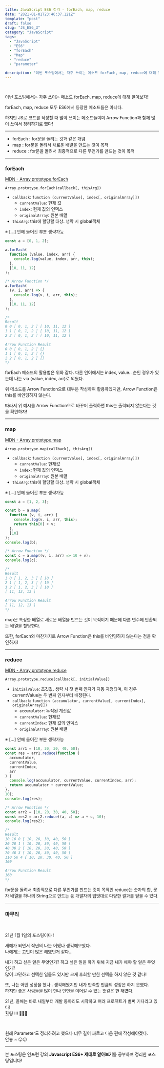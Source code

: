 ```yaml
---
title: JavaScript ES6 정리 - forEach, map, reduce
date: "2021-01-01T23:46:37.121Z"
template: "post"
draft: false
slug: "JS_ES6_3"
category: "JavaScript"
tags:
  - "JavaScript"
  - "ES6"
  - "forEach"
  - "Map"
  - "reduce"
  - "parameter"

description: "이번 포스팅에서는 자주 쓰이는 메소드 forEach, map, reduce에 대해 알아보자!"
---
```


<br/>

이번 포스팅에서는 자주 쓰이는 메소드 forEach, map, reduce에 대해 알아보자!<br/>

forEach, map, reduce 모두 ES6에서 등장한 메소드들은 아니다.<br/>

하지만 JS로 코드를 작성할 때 많이 쓰이는 메소드들이며 Arrow Function과 함께 많이 쓰여서 정리하기로 했다!<br/>

---

- forEach : for문을 돌리는 것과 같은 개념
- map : for문을 돌려서 새로운 배열을 만드는 것이 목적
- reduce : for문을 돌려서 최종적으로 다른 무언가를 만드는 것이 목적

---

### forEach

[MDN - Array.prototype.forEach](https://developer.mozilla.org/ko/docs/Web/JavaScript/Reference/Global_Objects/Array/forEach)

`Array.prototype.forEach(callback[, thisArg])`

- `callback`: `function (currentValue[, index[, originalArray]])`
  - `currentValue`: 현재 값
  - `index`: 현재 값의 인덱스
  - `originalArray`: 원본 배열
- `thisArg`: this에 할당할 대상. 생략 시 global객체

※ [...] 안에 들어간 부분 생략가능

```js
const a = [0, 1, 2];

a.forEach(
  function (value, index, arr) {
    console.log(value, index, arr, this);
  },
  [10, 11, 12]
);

/* Arrow Function */
a.forEach(
  (v, i, arr) => {
    console.log(v, i, arr, this);
  },
  [10, 11, 12]
);

/*
Result
0 0 [ 0, 1, 2 ] [ 10, 11, 12 ]
1 1 [ 0, 1, 2 ] [ 10, 11, 12 ]
2 2 [ 0, 1, 2 ] [ 10, 11, 12 ]

Arrow Function Result
0 0 [ 0, 1, 2 ] {}
1 1 [ 0, 1, 2 ] {}
2 2 [ 0, 1, 2 ] {}
*/
```

forEach 메소드의 활용법은 위와 같다. 다른 언어에서는 index, value.. 순인 경우가 있는데
나는 via (value, index, arr)로 외웠다.<br/>

위 메소드를 Arrow Function으로 대부분 작성하여 활용하겠지만, Arrow Function은 this를 바인딩하지 않는다.<br/>

따라서 위 예시를 Arrow Function으로 바꾸어 출력하면 this는 출력되지 않는다는 것을 확인하자!<br/>

---

### map

[MDN - Array.prototype.map](https://developer.mozilla.org/en-US/docs/Web/JavaScript/Reference/Global_Objects/Array/map)

`Array.prototype.map(callback[, thisArg])`

- `callback`: `function (currentValue[, index[, originalArray]])`
  - `currentValue`: 현재값
  - `index`: 현재 값의 인덱스
  - `originalArray`: 원본 배열
- `thisArg`: this에 할당할 대상. 생략 시 global객체

※ [...] 안에 들어간 부분 생략가능

```js
const a = [1, 2, 3];

const b = a.map(
  function (v, i, arr) {
    console.log(v, i, arr, this);
    return this[0] + v;
  },
  [10]
);
console.log(b);

/* Arrow Function */
const c = a.map((v, i, arr) => 10 + v);
console.log(c);

/*
Result
1 0 [ 1, 2, 3 ] [ 10 ]
2 1 [ 1, 2, 3 ] [ 10 ]
3 2 [ 1, 2, 3 ] [ 10 ]
[ 11, 12, 13 ]

Arrow Function Result
[ 11, 12, 13 ]
*/
```

map은 특정한 배열로 새로운 배열을 만드는 것이 목적이기 때문에 다른 변수에 반환되는 배열을 할당한다.<br/>

또한, forEach와 마찬가지로 Arrow Function은 this를 바인딩하지 않는다는 점을 확인하자!<br/>

---

### reduce

[MDN - Array.prototype.reduce](https://developer.mozilla.org/ko/docs/Web/JavaScript/Reference/Global_Objects/Array/map)

`Array.prototype.reduce(callback[, initialValue])`

- `initialValue`: 초깃값. 생략 시 첫 번째 인자가 자동 지정되며,
  이 경우 currentValue는 두 번째 인자부터 배정된다.
- `callback`: `function (accumulator, currentValue[, currentIndex[, originalArray]])`
  - `accumulator`: 누적된 계산값
  - `currentValue`: 현재값
  - `currentIndex`: 현재 값의 인덱스
  - `originalArray`: 원본 배열

※ [...] 안에 들어간 부분 생략가능

```js
const arr1 = [10, 20, 30, 40, 50];
const res = arr1.reduce(function (
  accumulator,
  currentValue,
  currentIndex,
  arr
) {
  console.log(accumulator, currentValue, currentIndex, arr);
  return accumulator + currentValue;
},
10);
console.log(res);

/* Arrow Function */
const arr2 = [10, 20, 30, 40, 50];
const res2 = arr2.reduce((a, c) => a + c, 10);
console.log(res2);

/*
Result
10 10 0 [ 10, 20, 30, 40, 50 ]
20 20 1 [ 10, 20, 30, 40, 50 ]
40 30 2 [ 10, 20, 30, 40, 50 ]
70 40 3 [ 10, 20, 30, 40, 50 ]
110 50 4 [ 10, 20, 30, 40, 50 ]
160

Arrow Function Result
160
*/
```

for문을 돌려서 최종적으로 다른 무언가를 만드는 것이 목적인 reduce는 숫자의 합, 문자 배열을 하나의 String으로 만드는 등
개발자의 입맛대로 다양한 결과를 얻을 수 있다.<br/>

---

### 마무리

<br/>

21년 1월 1일의 포스팅이다 ! <br/>

새해가 되면서 작년의 나는 어땠나 생각해보았다.<br/>
나에게는 고민이 많은 해였던거 같다...<br/>

내가 하고 싶은 일은 무엇인가? 하고 싶은 일을 하기 위해 지금 내가 해야 할 일은 무엇인가? <br/>
많이 고민하고 선택한 일들도 있지만 크게 후회할 만한 선택을 하지 않은 것 같다!<br/>

또, 나는 어떤 성장을 했나.. 생각해봤지만 내가 만족할 만큼의 성장은 하지 못했다.<br/>
하지만 좋은 사람들을 많이 만나 인연을 이어갈 수 있는 뜻깊은 한 해였다.<br/>

21년, 올해는 바로 내일부터 개발 동아리도 시작하고 여러 프로젝트가 벌써 기다리고 있다!<br/>
홧팅 !!! 🤩🤩🤩<br/>

<br/>

원래 Parameter도 정리하려고 했으나 너무 길어 짜르고 다음 편에 작성해야겠다.<br/>
안뇽 ~ 😛😛

---

본 포스팅은 인프런 강의 **Javascript ES6+ 제대로 알아보기**를 공부하며 정리한 포스팅입니다!
